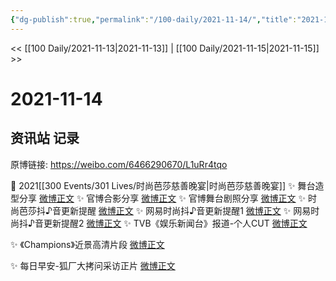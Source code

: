 ```yaml
---
{"dg-publish":true,"permalink":"/100-daily/2021-11-14/","title":"2021-11-14"}
---
```



<< [[100 Daily/2021-11-13\|2021-11-13]] | [[100 Daily/2021-11-15\|2021-11-15]] >>

# 2021-11-14

## 资讯站 记录

原博链接: https://weibo.com/6466290670/L1uRr4tqo

💫 2021[[300 Events/301 Lives/时尚芭莎慈善晚宴\|时尚芭莎慈善晚宴]]
✨ 舞台造型分享 [微博正文](https://m.weibo.cn/6466290670/4703405744066205)
✨ 官博合影分享 [微博正文](https://m.weibo.cn/6466290670/4703445321518148)
✨ 官博舞台剧照分享 [微博正文](https://m.weibo.cn/6466290670/4703384039063777)
✨ 时尚芭莎抖♪音更新提醒 [微博正文](https://m.weibo.cn/6466290670/4703395125136168)
✨ 网易时尚抖♪音更新提醒1 [微博正文](https://m.weibo.cn/6466290670/4703563081320741)
✨ 网易时尚抖♪音更新提醒2 [微博正文](https://m.weibo.cn/6466290670/4703561928150999)
✨ TVB《娱乐新闻台》报道-个人CUT [微博正文](https://m.weibo.cn/6466290670/4703553115391344)

✨ 《Champions》近景高清片段 [微博正文](https://m.weibo.cn/6466290670/4703485561932768)

✨ 每日早安-狐厂大拷问采访正片 [微博正文](https://m.weibo.cn/6466290670/4703351441458615)
